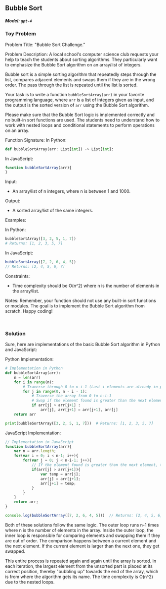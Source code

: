 ## Bubble Sort

##### Model: `gpt-4`

### Toy Problem

Problem Title: "Bubble Sort Challenge."

Problem Description:
A local school's computer science club requests your help to teach the students about sorting algorithms. They particularly want to emphasize the Bubble Sort algorithm on an array/list of integers. 

Bubble sort is a simple sorting algorithm that repeatedly steps through the list, compares adjacent elements and swaps them if they are in the wrong order. The pass through the list is repeated until the list is sorted.

Your task is to write a function `bubbleSortArray(arr)` in your favorite programming language, where `arr` is a list of integers given as input, and the output is the sorted version of `arr` using the Bubble Sort algorithm.

Please make sure that the Bubble Sort logic is implemented correctly and no built-in sort functions are used. The students need to understand how to work with nested loops and conditional statements to perform operations on an array.

Function Signature:
In Python:
```python
def bubbleSortArray(arr: List[int]) -> List[int]:
```

In JavaScript:
```javascript
function bubbleSortArray(arr){
}
```

Input:
* An array/list of n integers, where n is between 1 and 1000.

Output:
* A sorted array/list of the same integers.

Examples:

In Python:
```python
bubbleSortArray([3, 2, 5, 1, 7])
# Returns: [1, 2, 3, 5, 7]
```

In JavaScript:
```javascript
bubbleSortArray([7, 2, 6, 4, 5])
// Returns: [2, 4, 5, 6, 7]
```

Constraints:
* Time complexity should be O(n^2) where n is the number of elements in the array/list.

Notes:
Remember, your function should not use any built-in sort functions or modules. The goal is to implement the Bubble Sort algorithm from scratch. Happy coding!

</br>


### Solution

Sure, here are implementations of the basic Bubble Sort algorithm in Python and JavaScript:

Python Implementation:

```python
# Implementation in Python
def bubbleSortArray(arr):
    n = len(arr)
    for i in range(n):
        # Traverse through 0 to n-i-1 (Last i elements are already in place)
        for j in range(0, n - i - 1):
            # Traverse the array from 0 to n-i-1
            # Swap if the element found is greater than the next element
            if arr[j] > arr[j+1] :
                arr[j], arr[j+1] = arr[j+1], arr[j]
    return arr

print(bubbleSortArray([3, 2, 5, 1, 7]))  # Returns: [1, 2, 3, 5, 7]
```

JavaScript Implementation:

```javascript
// Implementation in JavaScript
function bubbleSortArray(arr){
    var n = arr.length;
    for(var i = 0; i < n-1; i++){
        for(var j = 0; j < n-i-1; j++){
            // If the element found is greater than the next element, then swap
            if(arr[j] > arr[j+1]){
                var temp = arr[j];
                arr[j] = arr[j+1];
                arr[j+1] = temp;
            }
        }
    }
    return arr;
}

console.log(bubbleSortArray([7, 2, 6, 4, 5]))  // Returns: [2, 4, 5, 6, 7]
```

Both of these solutions follow the same logic. The outer loop runs n-1 times where n is the number of elements in the array. Inside the outer loop, the inner loop is responsible for comparing elements and swapping them if they are out of order. The comparison happens between a current element and the next element. If the current element is larger than the next one, they get swapped.

This entire process is repeated again and again until the array is sorted. In each iteration, the largest element from the unsorted part is placed at its correct position, thereby "bubbling up" towards the end of the array, which is from where the algorithm gets its name. The time complexity is O(n^2) due to the nested loops.